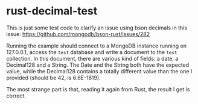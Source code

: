 # rust-decimal-test
This is just some test code to clarify an issue using bson decimals in this issue: https://github.com/mongodb/bson-rust/issues/282

Running the example should connect to a MongoDB instance running on 127.0.0.1, access the `test` database and write a document to the `test` collection. In this document, there are various kind of fields: a date, a Decimal128 and a String. The Date and the String both have the expected value, while the Decimal128 contains a totally different value than the one I provided (should be 42, is 6.6E-1819).

The most strange part is that, reading it again from Rust, the result I get is correct.
